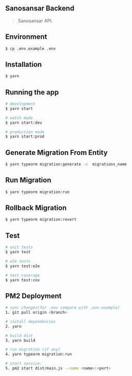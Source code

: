 ## Sanosansar Backend
> Sanosansar API.

## Environment
```bash
$ cp .env.example .env
```

## Installation

```bash
$ yarn
```

## Running the app

```bash
# development
$ yarn start

# watch mode
$ yarn start:dev

# production mode
$ yarn start:prod
```

## Generate Migration From Entity

```bash
$ yarn typeorm migration:generate -n  migrations_name
```

## Run Migration

```bash
$ yarn typeorm migration:run
```

## Rollback Migration 

```bash
$ yarn typeorm migration:revert
```

## Test

```bash
# unit tests
$ yarn test

# e2e tests
$ yarn test:e2e

# test coverage
$ yarn test:cov
```

## PM2 Deployment

```bash
# sync changes(for .env compare with .env.example)
1. git pull origin <branch>

# install dependencies
2. yarn

# build dist
3. yarn build

# run migration (if any)
4. yarn typeorm migration:run

# start service: 
5. pm2 start dist/main.js --name <name>:<port>
```
